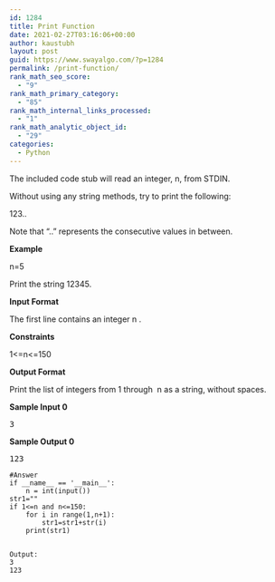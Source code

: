 ```yaml
---
id: 1284
title: Print Function
date: 2021-02-27T03:16:06+00:00
author: kaustubh
layout: post
guid: https://www.swayalgo.com/?p=1284
permalink: /print-function/
rank_math_seo_score:
  - "9"
rank_math_primary_category:
  - "85"
rank_math_internal_links_processed:
  - "1"
rank_math_analytic_object_id:
  - "29"
categories:
  - Python
---
```

The included code stub will read an integer, n, from STDIN.

Without using any string methods, try to print the following:

123..

Note that &#8220;..&#8221; represents the consecutive values in between.

**Example**

n=5

Print the string 12345.

**Input Format**

The first line contains an integer n .

**Constraints**

1<=n<=150

**Output Format**

Print the list of integers from 1 through  n as a string, without spaces.

**Sample Input 0**

<pre class="wp-block-preformatted">3
</pre>

**Sample Output 0**

<pre class="wp-block-preformatted">123</pre>

<pre class="wp-block-code"><code>#Answer
if __name__ == '__main__':
    n = int(input())
str1=""
if 1&lt;=n and n&lt;=150:
    for i in range(1,n+1):
        str1=str1+str(i)
    print(str1)
    </code></pre>

<pre class="wp-block-code"><code>Output:
3
123</code></pre>